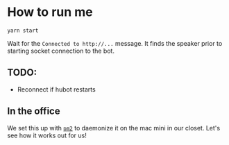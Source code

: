 # How to run me
`yarn start`

Wait for the `Connected to http://...` message. It finds the speaker prior to starting socket connection to the bot.

## TODO:
- Reconnect if hubot restarts

## In the office
We set this up with [`pm2`](http://pm2.keymetrics.io/docs/usage/quick-start/#setup-startup-script) to daemonize it on the mac mini in our closet.  Let's see how it works out for us!
